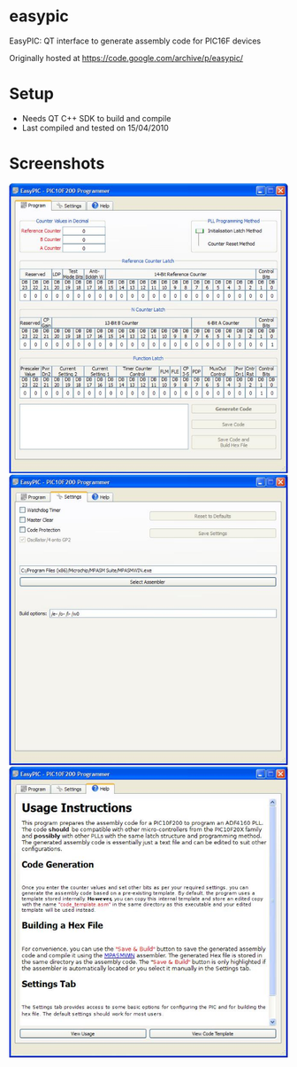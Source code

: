 # easypic
EasyPIC: QT interface to generate assembly code for PIC16F devices

Originally hosted at https://code.google.com/archive/p/easypic/

# Setup
- Needs QT C++ SDK to build and compile
- Last compiled and tested on 15/04/2010

# Screenshots
![Main](https://github.com/IoTReady/easypic/raw/master/screenshots/main.JPG)
![Settings](https://github.com/IoTReady/easypic/raw/master/screenshots/settings.JPG)
![Help](https://github.com/IoTReady/easypic/raw/master/screenshots/help.JPG)

